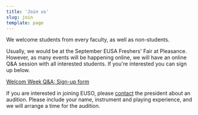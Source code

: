 ```yaml
---
title: 'Join us'
slug: join
template: page
---
```


We welcome students from every faculty, as well as non-students.


Usually, we would be at the September EUSA Freshers' Fair at Pleasance. However, as many events will be happening online, we will have an online Q&A session with all interested students. If you're interested you can sign up below.

[Welcom Week Q&A: Sign-up form](https://forms.gle/Kc9ZjCBNVgbd98dy8)

If you are interested in joining EUSO, please [contact](/contact/) the president about an audition.
Please include your name, instrument and playing experience, and we will arrange a time for the audition.
<!--We will be at the 
September EUSA Freshers' Fair at Pleasance, so please come and visit us!
The exact location will be posted shortly before the event, so make sure to [sign up](/newsletter/) to our mailing list.
Alternatively, you can email the President for a slot. 
-->